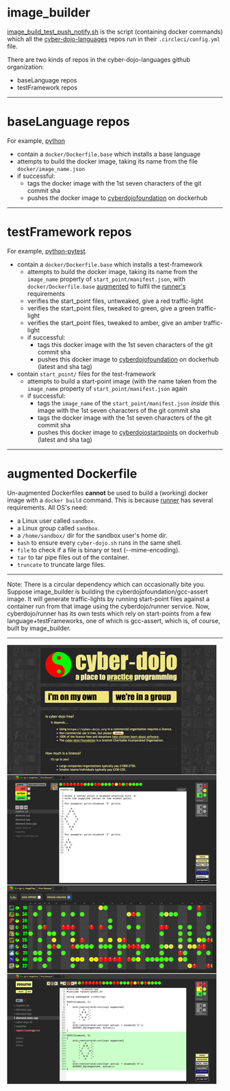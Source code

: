# image_builder

[image_build_test_push_notify.sh](https://github.com/cyber-dojo-languages/image_builder/blob/master/image_build_test_push_notify.sh) is the script (containing docker commands) which all the
[cyber-dojo-languages](https://github.com/cyber-dojo-languages) repos
run in their `.circleci/config.yml` file.

There are two kinds of repos in the cyber-dojo-languages github organization:
- baseLanguage repos
- testFramework repos

- - - -

# baseLanguage repos
For example, [python](https://github.com/cyber-dojo-languages/python)
- contain a `docker/Dockerfile.base` which installs a base language
- attempts to build the docker image, taking its name from the file `docker/image_name.json`
- if successful:
  - tags the docker image with the 1st seven characters of the git commit sha
  - pushes the docker image to [cyberdojofoundation](https://hub.docker.com/orgs/cyberdojofoundation/repositories) on dockerhub

- - - -

# testFramework repos
For example, [python-pytest](https://github.com/cyber-dojo-languages/python-pytest).
- contain a `docker/Dockerfile.base` which installs a test-framework
  - attempts to build the docker image, taking its name from the `image_name` property of `start_point/manifest.json`, with `docker/Dockerfile.base` [augmented](https://github.com/cyber-dojo-languages/image_dockerfile_augmenter) to fulfil the [runner's](https://github.com/cyber-dojo/runner) requirements
  - verifies the start_point files, untweaked, give a red traffic-light
  - verifies the start_point files, tweaked to green, give a green traffic-light
  - verifies the start_point files, tweaked to amber, give an amber traffic-light
  - if successful:
    - tags this docker image with the 1st seven characters of the git commit sha
    - pushes this docker image to [cyberdojofoundation](https://hub.docker.com/orgs/cyberdojofoundation/repositories) on dockerhub (latest and sha tag)
- contain `start_point/` files for the test-framework
  - attempts to build a start-point image (with the name taken from the `image_name` property of `start_point/manifest.json` again
  - if successful:
    - tags the `image_name` of the `start_point/manifest.json` *inside* this image with the 1st seven characters of the git commit sha
    - tags the docker image with the 1st seven characters of the git commit sha
    - pushes this docker image to [cyberdojostartpoints](https://hub.docker.com/orgs/cyberdojostartpoints/repositories) on dockerhub (latest and sha tag)

- - - -

# augmented Dockerfile
Un-augmented Dockerfiles **cannot** be used to build a (working) docker image with a
 `docker build` command. This is because [runner](https://github.com/cyber-dojo/runner) has several
requirements. All OS's need:
- a Linux user called `sandbox`.
- a Linux group called `sandbox`.
- a `/home/sandbox/` dir for the sandbox user's home dir.
- `bash` to ensure every `cyber-dojo.sh` runs in the same shell.
- `file` to check if a file is binary or text (--mime-encoding).
- `tar` to tar pipe files out of the container.
- `truncate` to truncate large files.

- - - -

Note: There is a circular dependency which can occasionally bite you.
Suppose image_builder is building the cyberdojofoundation/gcc-assert image.
It will generate traffic-lights by running start-point files against
a container run from that image using the cyberdojo/runner service.
Now, cyberdojo/runner has its own tests which rely on start-points
from a few language+testFrameworks, one of which is gcc-assert, which is,
of course, built by image_builder.

- - - -

![cyber-dojo.org home page](https://github.com/cyber-dojo/cyber-dojo/blob/master/shared/home_page_snapshot.png)

